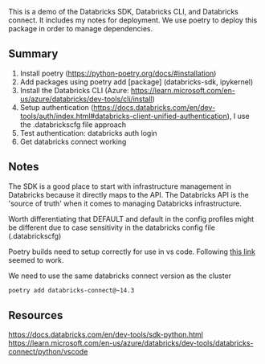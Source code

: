 This is a demo of the Databricks SDK, Databricks CLI, and Databricks connect. It includes my notes for deployment. We use poetry to deploy this package in order to manage dependencies.

## Summary
1. Install poetry (https://python-poetry.org/docs/#installation)
2. Add packages using poetry add [package] (databricks-sdk, ipykernel)
3. Install the Databricks CLI (Azure: https://learn.microsoft.com/en-us/azure/databricks/dev-tools/cli/install)
4. Setup authentication (https://docs.databricks.com/en/dev-tools/auth/index.html#databricks-client-unified-authentication), I use the .databrickscfg file approach
5. Test authentication: databricks auth login
6. Get databricks connect working

## Notes
The SDK is a good place to start with infrastructure management in Databricks because it directly maps to the API. The Databricks API is the 'source of truth' when it comes to managing Databricks infrastructure.

Worth differentiating that DEFAULT and default in the config profiles might be different due to case sensitivity in the databricks config file (.databrickscfg)

Poetry builds need to setup correctly for use in vs code. Following [this link](https://stackoverflow.com/a/64434542) seemed to work.

We need to use the same databricks connect version as the cluster
```bash
poetry add databricks-connect@~14.3
```

## Resources
https://docs.databricks.com/en/dev-tools/sdk-python.html
https://learn.microsoft.com/en-us/azure/databricks/dev-tools/databricks-connect/python/vscode

